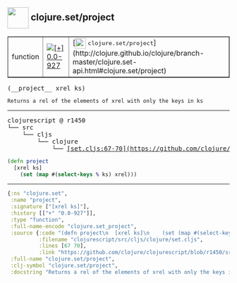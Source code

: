 ## <img width="48px" valign="middle" src="http://i.imgur.com/Hi20huC.png"> clojure.set/project

 <table border="1">
<tr>
<td>function</td>
<td><a href="https://github.com/cljsinfo/api-refs/tree/0.0-927"><img valign="middle" alt="[+] 0.0-927" src="https://img.shields.io/badge/+-0.0--927-lightgrey.svg"></a> </td>
<td>
[<img height="24px" valign="middle" src="http://i.imgur.com/1GjPKvB.png"> <samp>clojure.set/project</samp>](http://clojure.github.io/clojure/branch-master/clojure.set-api.html#clojure.set/project)
</td>
</tr>
</table>

 <samp>
(__project__ xrel ks)<br>
</samp>

```
Returns a rel of the elements of xrel with only the keys in ks
```

---

 <pre>
clojurescript @ r1450
└── src
    └── cljs
        └── clojure
            └── <ins>[set.cljs:67-70](https://github.com/clojure/clojurescript/blob/r1450/src/cljs/clojure/set.cljs#L67-L70)</ins>
</pre>

```clj
(defn project
  [xrel ks]
    (set (map #(select-keys % ks) xrel)))
```


---

```clj
{:ns "clojure.set",
 :name "project",
 :signature ["[xrel ks]"],
 :history [["+" "0.0-927"]],
 :type "function",
 :full-name-encode "clojure.set_project",
 :source {:code "(defn project\n  [xrel ks]\n    (set (map #(select-keys % ks) xrel)))",
          :filename "clojurescript/src/cljs/clojure/set.cljs",
          :lines [67 70],
          :link "https://github.com/clojure/clojurescript/blob/r1450/src/cljs/clojure/set.cljs#L67-L70"},
 :full-name "clojure.set/project",
 :clj-symbol "clojure.set/project",
 :docstring "Returns a rel of the elements of xrel with only the keys in ks"}

```

